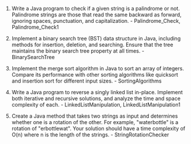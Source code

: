 1. Write a Java program to check if a given string is a
palindrome or not. Palindrome strings are those that read the same backward as forward,
ignoring spaces, punctuation, and capitalization. - Palindrome_Check, Palindrome_Check1

2. Implement a binary search tree (BST) data structure in Java, including methods for insertion,
deletion, and searching. Ensure that the tree maintains the binary search tree property at all
times. - BinarySearchTree

3. Implement the merge sort algorithm in Java to sort an array of integers. Compare its
performance with other sorting algorithms like quicksort and insertion sort for different input
sizes. - SortingAlgorithms

4. Write a Java program to reverse a singly linked list in-place. Implement both iterative and
recursive solutions, and analyze the time and space complexity of each. - LinkedListManipulation, LinkedListManipulation1

5. Create a Java method that takes two strings as input and determines whether one is a rotation
of the other. For example, "waterbottle" is a rotation of "erbottlewat". Your solution should have
a time complexity of O(n) where n is the length of the strings. - StringRotationChecker
